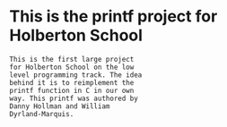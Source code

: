 # This is the printf project for Holberton School

~~~
This is the first large project
for Holberton School on the low
level programming track. The idea
behind it is to reimplement the
printf function in C in our own
way. This printf was authored by
Danny Hollman and William
Dyrland-Marquis.
~~~
